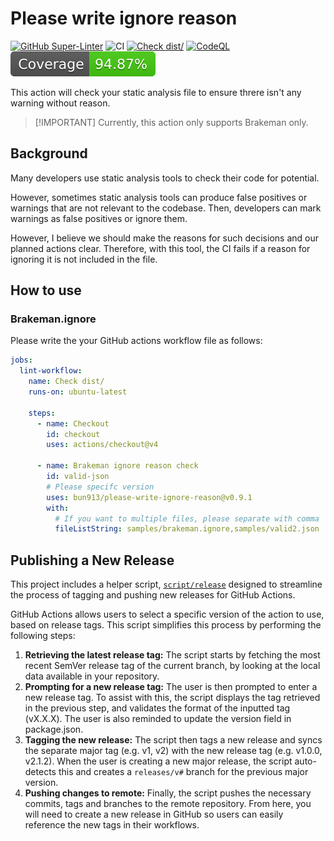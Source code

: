 # Please write ignore reason

[![GitHub Super-Linter](https://github.com/actions/typescript-action/actions/workflows/linter.yml/badge.svg)](https://github.com/super-linter/super-linter)
![CI](https://github.com/actions/typescript-action/actions/workflows/ci.yml/badge.svg)
[![Check dist/](https://github.com/actions/typescript-action/actions/workflows/check-dist.yml/badge.svg)](https://github.com/actions/typescript-action/actions/workflows/check-dist.yml)
[![CodeQL](https://github.com/actions/typescript-action/actions/workflows/codeql-analysis.yml/badge.svg)](https://github.com/actions/typescript-action/actions/workflows/codeql-analysis.yml)
[![Coverage](./badges/coverage.svg)](./badges/coverage.svg)

This action will check your static analysis file to ensure threre isn't any
warning without reason.

> [!IMPORTANT] Currently, this action only supports Brakeman only.

## Background

Many developers use static analysis tools to check their code for potential.

However, sometimes static analysis tools can produce false positives or warnings
that are not relevant to the codebase. Then, developers can mark warnings as
false positives or ignore them.

However, I believe we should make the reasons for such decisions and our planned
actions clear. Therefore, with this tool, the CI fails if a reason for ignoring
it is not included in the file.

## How to use

### Brakeman.ignore

Please write the your GitHub actions workflow file as follows:

```yaml
jobs:
  lint-workflow:
    name: Check dist/
    runs-on: ubuntu-latest

    steps:
      - name: Checkout
        id: checkout
        uses: actions/checkout@v4

      - name: Brakeman ignore reason check
        id: valid-json
        # Please specifc version
        uses: bun913/please-write-ignore-reason@v0.9.1
        with:
          # If you want to multiple files, please separate with comma
          fileListString: samples/brakeman.ignore,samples/valid2.json
```

## Publishing a New Release

This project includes a helper script, [`script/release`](./script/release)
designed to streamline the process of tagging and pushing new releases for
GitHub Actions.

GitHub Actions allows users to select a specific version of the action to use,
based on release tags. This script simplifies this process by performing the
following steps:

1. **Retrieving the latest release tag:** The script starts by fetching the most
   recent SemVer release tag of the current branch, by looking at the local data
   available in your repository.
1. **Prompting for a new release tag:** The user is then prompted to enter a new
   release tag. To assist with this, the script displays the tag retrieved in
   the previous step, and validates the format of the inputted tag (vX.X.X). The
   user is also reminded to update the version field in package.json.
1. **Tagging the new release:** The script then tags a new release and syncs the
   separate major tag (e.g. v1, v2) with the new release tag (e.g. v1.0.0,
   v2.1.2). When the user is creating a new major release, the script
   auto-detects this and creates a `releases/v#` branch for the previous major
   version.
1. **Pushing changes to remote:** Finally, the script pushes the necessary
   commits, tags and branches to the remote repository. From here, you will need
   to create a new release in GitHub so users can easily reference the new tags
   in their workflows.
